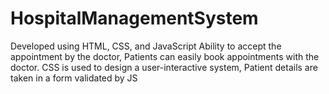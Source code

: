# HospitalManagementSystem
Developed using HTML, CSS, and JavaScript Ability to accept the appointment by the doctor, Patients can easily book appointments with the doctor. CSS is used to design a user-interactive system, Patient details are taken in a form validated by JS
